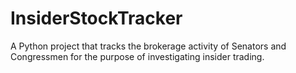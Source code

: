 # InsiderStockTracker
A Python project that tracks the brokerage activity of Senators and Congressmen for the purpose of investigating insider trading.
